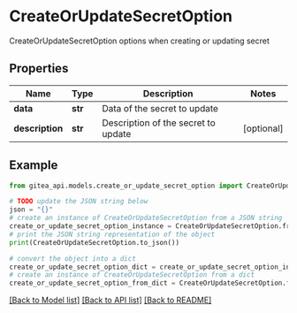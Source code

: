 # CreateOrUpdateSecretOption

CreateOrUpdateSecretOption options when creating or updating secret

## Properties

Name | Type | Description | Notes
------------ | ------------- | ------------- | -------------
**data** | **str** | Data of the secret to update | 
**description** | **str** | Description of the secret to update | [optional] 

## Example

```python
from gitea_api.models.create_or_update_secret_option import CreateOrUpdateSecretOption

# TODO update the JSON string below
json = "{}"
# create an instance of CreateOrUpdateSecretOption from a JSON string
create_or_update_secret_option_instance = CreateOrUpdateSecretOption.from_json(json)
# print the JSON string representation of the object
print(CreateOrUpdateSecretOption.to_json())

# convert the object into a dict
create_or_update_secret_option_dict = create_or_update_secret_option_instance.to_dict()
# create an instance of CreateOrUpdateSecretOption from a dict
create_or_update_secret_option_from_dict = CreateOrUpdateSecretOption.from_dict(create_or_update_secret_option_dict)
```
[[Back to Model list]](../README.md#documentation-for-models) [[Back to API list]](../README.md#documentation-for-api-endpoints) [[Back to README]](../README.md)


